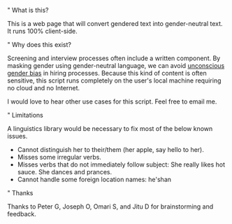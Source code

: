 " What is this? 

This is a web page that will convert gendered text into gender-neutral text. It
runs 100% client-side. 

" Why does this exist?

Screening and interview processes often include a written component. By masking
gender using gender-neutral language, we can avoid [unconscious gender
bias](https://diversity.ucsf.edu/resources/unconscious-bias) in hiring
processes. Because this kind of content is often sensitive, this script runs
completely on the user's local machine requiring no cloud and no Internet.

I would love to hear other use cases for this script. Feel free to email me.

" Limitations

A linguistics library would be necessary to fix most of the below known issues.

* Cannot distinguish her to their/them (her apple, say hello to her).
* Misses some irregular verbs.
* Misses verbs that do not immediately follow subject: She really likes hot sauce. She dances and prances.
* Cannot handle some foreign location names: he'shan

" Thanks

Thanks to Peter G, Joseph O, Omari S, and Jitu D for brainstorming and feedback.

